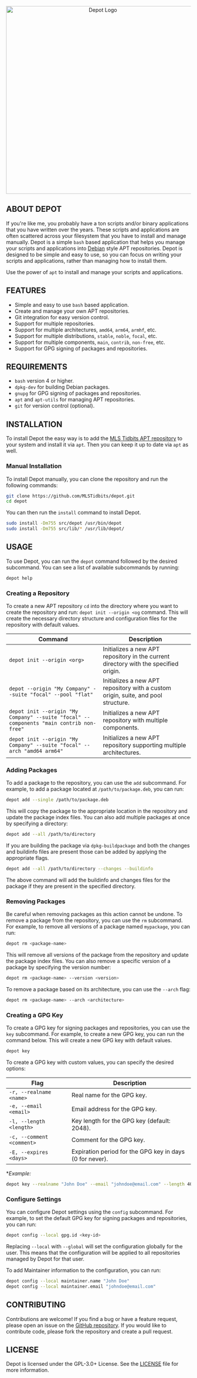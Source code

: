 <div align="center">
 <image
  src="images/logo.svg"
  alt="Depot Logo"
  width=auto
  height=512px
  />
</div>

## ABOUT DEPOT

If you're like me, you probably have a ton scripts and/or binary applications that you have written over the years.  These scripts and applications are often scattered across your filesystem that you have to install and manage manually.  Depot is a simple `bash` based application that helps you manage your scripts and applications into [Debian](https://www.debian.org/) style APT repositories.  Depot is designed to be simple and easy to use, so you can focus on writing your scripts and applications, rather than managing how to install them.

Use the power of `apt` to install and manage your scripts and applications.

## FEATURES

- Simple and easy to use `bash` based application.
- Create and manage your own APT repositories.
- Git integration for easy version control.
- Support for multiple repositories.
- Support for multiple architectures, `amd64`, `arm64`, `armhf`, etc.
- Support for multiple distributions, `stable`, `noble`, `focal`, etc.
- Support for multiple components, `main`, `contrib`, `non-free`, etc.
- Support for GPG signing of packages and repositories.

## REQUIREMENTS

- `bash` version 4 or higher.
- `dpkg-dev` for building Debian packages.
- `gnupg` for GPG signing of packages and repositories.
- `apt` and `apt-utils` for managing APT repositories.
- `git` for version control (optional).

## INSTALLATION

To install Depot the easy way is to add the [MLS Tidbits APT repository](https://archive.mlstidbits.com) to your system and install it via `apt`. Then you can keep it up to date via `apt` as well.

### Manual Installation

To install Depot manually, you can clone the repository and run the following commands:

```bash
git clone https://github.com/MLSTidbits/depot.git
cd depot
```

You can then run the `install` command to install Depot.

```bash
sudo install -Dm755 src/depot /usr/bin/depot
sudo install -Dm755 src/lib/* /usr/lib/depot/
```

## USAGE

To use Depot, you can run the `depot` command followed by the desired subcommand.  You can see a list of available subcommands by running:

```bash
depot help
```

### Creating a Repository

To create a new APT repository `cd` into the directory where you want to create the repository and run: `depot init --origin <og` command. This will create the necessary directory structure and configuration files for the repository with default values.

| Command                                                                                 | Description                                                        |
|-----------------------------------------------------------------------------------------|--------------------------------------------------------------------|
| `depot init --origin <org>`                                                             | Initializes a new APT repository in the current directory with the specified origin. |
| `depot --origin "My Company" --suite "focal" --pool "flat"`                             | Initializes a new APT repository with a custom origin, suite, and pool structure. |
| `depot init --origin "My Company" --suite "focal" --components "main contrib non-free"` | Initializes a new APT repository with multiple components.          |
| `depot init --origin "My Company" --suite "focal" --arch "amd64 arm64"`                 | Initializes a new APT repository supporting multiple architectures. |

### Adding Packages

To add a package to the repository, you can use the `add` subcommand. For example, to add a package located at `/path/to/package.deb`, you can run:

```bash
depot add --single /path/to/package.deb
```

This will copy the package to the appropriate location in the repository and update the package index files. You can also add multiple packages at once by specifying a directory:

```bash
depot add --all /path/to/directory
```

If you are building the package via `dpkg-buildpackage` and both the changes and buildinfo files are present those can be added by applying the appropriate flags.

```bash
depot add --all /path/to/directory --changes --buildinfo
```

The above command will add the buildinfo and changes files for the package if they are present in the specified directory.

### Removing Packages

Be careful when removing packages as this action cannot be undone. To remove a package from the repository, you can use the `rm` subcommand. For example, to remove all versions of a package named `mypackage`, you can run:

```bash
depot rm <package-name>
```

This will remove all versions of the package from the repository and update the package index files. You can also remove a specific version of a package by specifying the version number:

```bash
depot rm <package-name> --version <version>
```

To remove a package based on its architecture, you can use the `--arch` flag:

```bash
depot rm <package-name> --arch <architecture>
```

### Creating a GPG Key

To create a GPG key for signing packages and repositories, you can use the `key` subcommand. For example, to create a new GPG key, you can run the command below. This will create a new GPG key with default values.

```bash
depot key
```

To create a GPG key with custom values, you can specify the desired options:

| Flag                        | Description                                              |
|-----------------------------|----------------------------------------------------------|
| `-r, --realname <name>`     | Real name for the GPG key.                               |
| `-e, --email <email>`       | Email address for the GPG key.                           |
| `-l, --length <length>`     | Key length for the GPG key (default: 2048).              |
| `-c, --comment <comment>`   | Comment for the GPG key.                                 |
| `-E, --expires <days>`      | Expiration period for the GPG key in days (0 for never). |

**Example:*

```bash
depot key --realname "John Doe" --email "johndoe@email.com" --length 4096 --comment "My Key" --expires 365
```

### Configure Settings

You can configure Depot settings using the `config` subcommand. For example, to set the default GPG key for signing packages and repositories, you can run:

```bash
depot config --local gpg.id <key-id>
```

Replacing `--local` with `--global` will set the configuration globally for the user. This means that the configuration will be applied to all repositories managed by Depot for that user.

To add Maintainer information to the configuration, you can run:

```bash
depot config --local maintainer.name "John Doe"
depot config --local maintainer.email "johndoe@email.com"
```

## CONTRIBUTING

Contributions are welcome! If you find a bug or have a feature request, please open an issue on the [GitHub repository](https://github.com/MLSTidbits/depot). If you would like to contribute code, please fork the repository and create a pull request.

## LICENSE

Depot is licensed under the GPL-3.0+ License. See the [LICENSE](LICENSE) file for more information.
